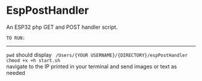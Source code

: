 # EspPostHandler
An ESP32 php GET and POST handler script. 

<code>TO RUN: </code>
<hr/>
<code>pwd</code> should display <code> /Users/{YOUR USERNAME}/{DIRECTORY}/espPostHandler</code> <br/>
<code>chmod +x +h start.sh </code> <br/>
navigate to the IP printed in your terminal and send images or text as needed
